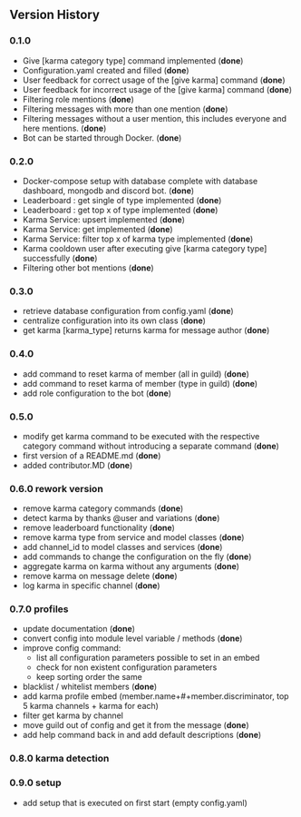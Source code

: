 ## Version History
### 0.1.0
* Give [karma category type] command implemented (**done**)
* Configuration.yaml created and filled (**done**)
* User feedback for correct usage of the [give karma] command (**done**)
* User feedback for incorrect usage of the [give karma] command (**done**)
* Filtering role mentions (**done**)
* Filtering messages with more than one mention (**done**)
* Filtering messages without a user mention, this includes everyone and here mentions. (**done**)
* Bot can be started through Docker. (**done**)

### 0.2.0
* Docker-compose setup with database complete with database 
dashboard, mongodb and discord bot. (**done**)
* Leaderboard : get single of type implemented (**done**)
* Leaderboard : get top x of type implemented (**done**)
* Karma Service: upsert implemented (**done**)
* Karma Service: get implemented (**done**)
* Karma Service: filter top x of karma type implemented (**done**)
* Karma cooldown user after executing give [karma category type] successfully (**done**)
* Filtering other bot mentions (**done**)

### 0.3.0
* retrieve database configuration from config.yaml (**done**)
* centralize configuration into its own class (**done**)
* get karma [karma_type] returns karma for message author (**done**)

### 0.4.0
* add command to reset karma of member (all in guild) (**done**)
* add command to reset karma of member (type in guild) (**done**)
* add role configuration to the bot (**done**)

### 0.5.0
* modify get karma command to be executed with the respective category command without introducing a separate command (**done**)
* first version of a README.md (**done**)
* added contributor.MD (**done**)

### 0.6.0 rework version
* remove karma category commands (**done**)
* detect karma by thanks @user and variations (**done**)
* remove leaderboard functionality (**done**)
* remove karma type from service and model classes (**done**)
* add channel_id to model classes and services (**done**)
* add commands to change the configuration on the fly (**done**)
* aggregate karma on karma without any arguments (**done**)
* remove karma on message delete (**done**)
* log karma in specific channel (**done**)

### 0.7.0 profiles
* update documentation (**done**)
* convert config into module level variable / methods (**done**)
* improve config command:
    - list all configuration parameters possible to set in an embed
    - check for non existent configuration parameters
    - keep sorting order the same
* blacklist / whitelist members (**done**)
* add karma profile embed (member.name+#+member.discriminator, top 5 karma channels + karma for each)
* filter get karma by channel
* move guild out of config and get it from the message (**done**)
* add help command back in and add default descriptions (**done**)

### 0.8.0 karma detection


### 0.9.0 setup
* add setup that is executed on first start (empty config.yaml)
